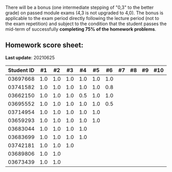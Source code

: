 There will be a bonus (one intermediate stepping of "0,3" to the better grade) on passed module exams (4,3 is not upgraded to 4,0). The bonus is applicable to the exam period directly following the lecture period (not to the exam repetition) and subject to the condition that the student passes the mid-term of successfully **completing 75% of the homework problems**.


## Homework score sheet:

**Last update**: 20210625

| Student ID | #1 | #2 | #3 | #4 | #5 | #6 | #7 | #8 | #9 |#10 |Sum |
| ---------- |:--:|:--:|:--:|:--:|:--:|:--:|:--:|:--:|:--:|:--:|:--:|
| 03697668   |1.0 |1.0 |1.0 |1.0 |1.0 |1.0 |    |    |    |    |6.0 |
| 03741582   |1.0 |1.0 |1.0 |1.0 |1.0 |0.8 |    |    |    |    |5.8 |
| 03662150   |1.0 |1.0 |1.0 |0.5 |1.0 |1.0 |    |    |    |    |5.5 |
| 03695552   |1.0 |1.0 |1.0 |1.0 |1.0 |0.5 |    |    |    |    |5.5 |
| 03714954   |1.0 |1.0 |1.0 |1.0 |1.0 |    |    |    |    |    |5.0 |
| 03659293   |1.0 |1.0 |1.0 |1.0 |1.0 |    |    |    |    |    |5.0 |
| 03683044   |1.0 |1.0 |1.0 |1.0 |    |    |    |    |    |    |4.0 |
| 03683699   |1.0 |1.0 |1.0 |1.0 |    |    |    |    |    |    |4.0 |
| 03742181   |1.0 |1.0 |1.0 |    |    |    |    |    |    |    |3.0 |
| 03689806   |1.0 |1.0 |    |    |    |    |    |    |    |    |2.0 |
| 03673439   |1.0 |1.0 |    |    |    |    |    |    |    |    |2.0 |
